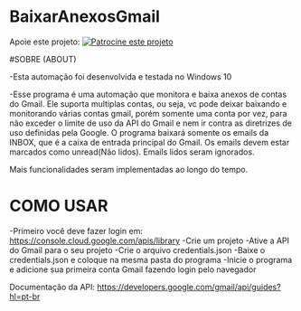 # BaixarAnexosGmail

Apoie este projeto: [![Patrocine este projeto](https://img.shields.io/badge/-Sponsor-fafbfc?logo=GitHub%20Sponsors)](https://github.com/sponsors/BrunoBenvenutti)

#SOBRE (ABOUT)

-Esta automação foi desenvolvida e testada no Windows 10

-Esse programa é uma automação que monitora e baixa anexos de contas do Gmail. Ele suporta multiplas contas, ou
 seja, vc pode deixar baixando e monitorando várias contas gmail, porém somente uma conta por vez, para não exceder
 o limite de uso da API do Gmail e nem ir contra as diretrizes de uso definidas pela Google.
 O programa baixará somente os emails da INBOX, que é a caixa de entrada principal do Gmail. Os emails devem estar
 marcados como unread(Não lidos). Emails lidos seram ignorados.

 Mais funcionalidades seram implementadas ao longo do tempo.

# COMO USAR
-Primeiro você deve fazer login em: https://console.cloud.google.com/apis/library
-Crie um projeto
-Ative a API do Gmail para o seu projeto
-Crie o arquivo credentials.json
-Baixe o credentials.json e coloque na mesma pasta do programa
-Inicie o programa e adicione sua primeira conta Gmail fazendo login pelo navegador

Documentação da API: https://developers.google.com/gmail/api/guides?hl=pt-br
